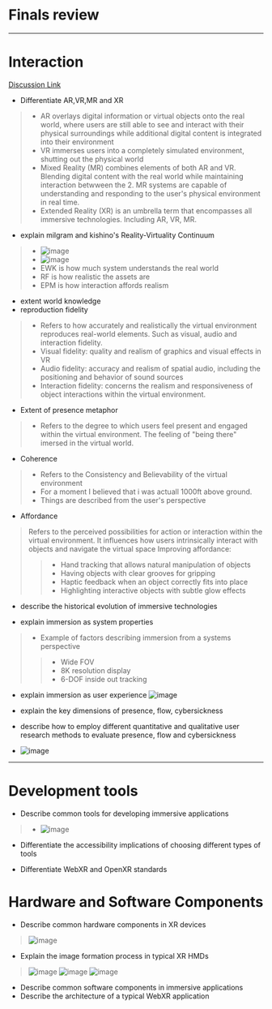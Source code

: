 # Finals review

---

# Interaction
[Discussion Link](https://github.com/orgs/sit-dia/discussions/24)

- Differentiate AR,VR,MR and XR
> - AR overlays digital information or virtual objects onto the real world, where users are still able to see and interact with their physical surroundings while additional digital content is integrated into their environment
> - VR immerses users into a completely simulated environment, shutting out the physical world
> - Mixed Reality (MR) combines elements of both AR and VR. Blending digital content with the real world while maintaining interaction betwween the 2. MR systems are capable of understanding and responding to the user's physical environment in real time.
> - Extended Reality (XR) is an umbrella term that encompasses all immersive technologies. Including AR, VR, MR.

- explain milgram and kishino's Reality-Virtuality Continuum
> - ![image](https://github.com/Taterr/VRNotes/assets/90663945/30e1b6fc-d5c6-4c5f-8ce7-e00be7fe6362)
> - ![image](https://github.com/Taterr/VRNotes/assets/90663945/7a277687-b461-4ad9-838d-29a3de9f2241)
> - EWK is how much system understands the real world
> - RF is how realistic the assets are
> - EPM is how interaction affords realism

- extent world knowledge
- reproduction fidelity
>- Refers to how accurately and realistically the virtual environment reproduces real-world elements. Such as visual, audio and interaction fidelity.
>- Visual fidelity: quality and realism of graphics and visual effects in VR
>- Audio fidelity: accuracy and realism of spatial audio, including the positioning and behavior of sound sources
>- Interaction fidelity: concerns the realism and responsiveness of object interactions within the virtual environment.
  
- Extent of presence metaphor
>- Refers to the degree to which users feel present and engaged within the virtual environment. The feeling of "being there" imersed in the virtual world.

- Coherence
> - Refers to the Consistency and Believability of the virtual environment
> - For a moment I believed that i was actuall 1000ft above ground.
> - Things are described from the user's perspective

- Affordance
> Refers to the perceived possibilities for action or interaction within the virtual environment. It influences how users intrinsically interact with objects and navigate the virtual space
> Improving affordance:
>> - Hand tracking that allows natural manipulation of objects
>> - Having objects with clear grooves for gripping
>> - Haptic feedback when an object correctly fits into place
>> - Highlighting interactive objects with subtle glow effects

- describe the historical evolution of immersive technologies

- explain immersion as system properties
>- Example of factors describing immersion from a systems perspective
>> - Wide FOV
>> - 8K resolution display
>> - 6-DOF inside out tracking

- explain immersion as user experience
![image](https://github.com/Taterr/VRNotes/assets/90663945/2b40b70f-f1a6-4b2e-a709-7844f822f685)


- explain the key dimensions of presence, flow, cybersickness
  
- describe how to employ different quantitative and qualitative user research methods to evaluate presence, flow and cybersickness

- ![image](https://github.com/Taterr/VRNotes/assets/90663945/29c5bb79-301e-4d91-a23e-d74fe37bb0b8)

--- 

# Development tools
- Describe common tools for developing immersive applications
> - ![image](https://github.com/Taterr/VRNotes/assets/90663945/d870046f-5b53-4501-89c6-8de580eac512)

- Differentiate the accessibility implications of choosing different types of tools
  
- Differentiate WebXR and OpenXR standards

# Hardware and Software Components
- Describe common hardware components in XR devices
> ![image](https://github.com/Taterr/VRNotes/assets/90663945/2a8d5a4b-9b85-4c31-aa14-419f4038040d)

- Explain the image formation process in typical XR HMDs
> ![image](https://github.com/Taterr/VRNotes/assets/90663945/bc810af6-80ec-44d1-8aab-222cb915daad)
> ![image](https://github.com/Taterr/VRNotes/assets/90663945/0ecb4854-3079-474e-b471-3369a506e8c1)
> ![image](https://github.com/Taterr/VRNotes/assets/90663945/7cdd568e-9c35-4ad2-8d03-c527328668cb)


- Describe common software components in immersive applications
- Describe the architecture of a typical WebXR application

